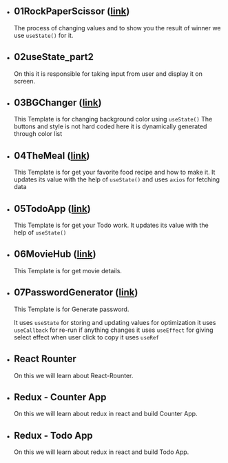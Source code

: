 - ## 01RockPaperScissor ([link](https://play-rockpaperscissor.netlify.app/))

  The process of changing values and to show you the result of winner we use `useState()` for it.

- ## 02useState_part2

  On this it is responsible for taking input from user and display it on screen.

- ## 03BGChanger ([link](https://sudhanshu-bgchanger.netlify.app/))

  This Template is for changing background color using `useState()`
  The buttons and style is not hard coded here it is dynamically generated through color list

- ## 04TheMeal ([link](https://sudhanshu-the-meal.netlify.app/))

  This Template is for get your favorite food recipe and how to make it.
  It updates its value with the help of `useState()` and uses `axios` for fetching data

- ## 05TodoApp ([link](https://sudhanshu-todo.netlify.app/))

  This Template is for get your Todo work.
  It updates its value with the help of `useState()`

- ## 06MovieHub ([link](https://sudhanshu-moviehub.netlify.app/))

  This Template is for get movie details.

- ## 07PasswordGenerator ([link](https://sudhanshu-password-generator.netlify.app/))

  This Template is for Generate password.

  It uses `useState` for storing and updating values
  for optimization it uses `useCallback`
  for re-run if anything changes it uses `useEffect`
  for giving select effect when user click to copy it uses `useRef`

- ## React Rounter

  On this we will learn about React-Rounter.

- ## Redux - Counter App

  On this we will learn about redux in react and build Counter App.

- ## Redux - Todo App

  On this we will learn about redux in react and build Todo App.
